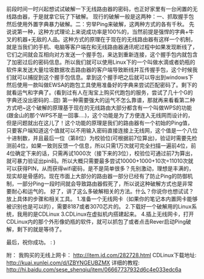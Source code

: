 前段时间一时兴起想试试破解一下无线路由器的密码，也正好家里有一台闲置的无线路由器，于是就拿它玩了下破解。
现行的破解一般是这两种：一、抓取握手包然后使用外置字典暴力破解。二：穷举Ping来破解，这两种方式的各有千秋。
先说说第一种，这种方式理论上来说成功率是100%的，当然前提是强悍的字典+牛叉的机器+无敌的人品。这种方式的原理在于现在的无线路由器有这样一个机制，就是当我们的手机、电脑等客户端在和无线路由器通讯呢过程中如果发现断线了，它们之间就会互相向对方发送一个握手包，来达到重新连接，这个握手包内就包含了加密过后的密码信息。所以我们就可以使用Linux下的一个叫做水滴或者奶瓶的软件来发送大量垃圾数据攻击路由器的客户端导致断线并互传握手包，这个时候我们就可以捕捉到这个握手包信息。拿到这个握手吧之后就可以导出到windows下然后使用一款叫做EWSA的跑包工具使用准备好的字典来尝试匹配密码了。剩下的就看运气和字典了。(看到过有人在淘宝上购买代跑包的服务，尝试了几十个G的字典还没出密码的...囧)
第一种需要强大的运气不怎么靠谱，那就再来看看第二种方式吧~这个破解的原理基于现在的无线路由大部分都含有一个叫做WPS的功能(跟金山的那个WPS不是一回事....)，这个功能是为了方便连入无线网而设计的，但是问题就出在这儿了！这个功能的原理是我们的路由器有一个初始的Ping值，只要客户端知道这个值就可以不用输入密码直接连接上无线网，这个值是一个八位十进制数，并且最后一位（第8位）为校验位(可根据前7位算出)，验证时需要先检测前4位，如果一致则反馈一个信息，所以只需1万次就可完全扫描一遍前4位，前4位确定下来的话，只需再试1000次（接下来的3位），校验位可通过前7为算出，就可暴力验证出pin码。所以大概只需要最多尝试10000+1000+10次=11010次就可以获得PIN，从而获得wifi密码，是不是简单很多？先别激动，理想是丰满的，现实却是骨感的。现在市面上大部分的路由器一部分已经有了防止Ping的防御机制，一部分Ping一段时间就会导致路由器假死了，所以说这种破解方式也是非常要耐心和运气的。
好了，讲了这么多破解相关的方法。什么？你说你也想试试？放上具体的步骤和相关工具。
1.准备一个无线网卡（如果你的笔记本内置网卡能够被识别也是可以的），需要8187或者3070芯片的。
2.下载好一个破解用的Linux系统，我用的是CDLinux
3.CDLinux在虚拟机内搭建起来。
4.插上无线网卡，打开CDLinux内的那个外形像奶瓶的软件，就可以抓包了或者点击Rever启动Ping破解，剩下的就是等待了。

最后，祝你成功。 : )

附：
我购买的无线上网卡： http://item.jd.com/282728.html
CDLinux下载地址: http://kuai.xunlei.com/d/IZBYNGEUBZMX
详细的教程: http://hi.baidu.com/sese_shenqiu/item/06667737932d6c4e033edc6a